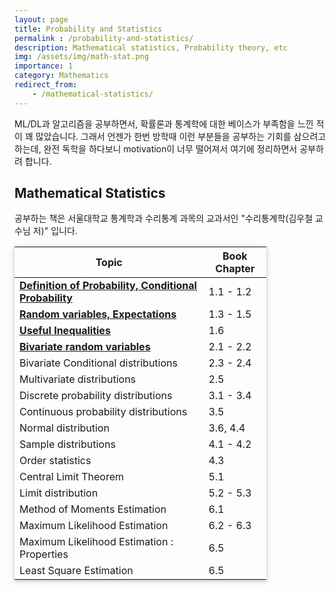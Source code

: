 ```yaml
---
layout: page
title: Probability and Statistics
permalink : /probability-and-statistics/
description: Mathematical statistics, Probability theory, etc
img: /assets/img/math-stat.png
importance: 1
category: Mathematics
redirect_from:
    - /mathematical-statistics/
---
```


ML/DL과 알고리즘을 공부하면서, 확률론과 통계학에 대한 베이스가 부족함을 느낀 적이 꽤 많았습니다. 그래서 언젠가 한번 방학때 이런 부분들을 공부하는 기회를 삼으려고 하는데, 완전 독학을 하다보니 motivation이 너무 떨어져서 여기에 정리하면서 공부하려 합니다.

## Mathematical Statistics

공부하는 책은 서울대학교 통계학과 수리통계 과목의 교과서인 "수리통계학(김우철 교수님 저)" 입니다. 

<style>
table th:first-of-type {
    width: 75%;
}
table th:nth-of-type(2) {
    width: 25%;
}
table {
    width:80%;
	box-shadow: 0 2px 5px 0 rgba(0, 0, 0, 0.16), 0 2px 10px 0 rgba(0, 0, 0, 0.12);
}
</style>


| **Topic**                                                                                          | **Book Chapter** |
| -------------------------------------------------------------------------------------------------- | ---------------- |
| **[Definition of Probability, Conditional Probability](/mathematical-statistics/01-probability/)** | 1.1 - 1.2        |
| **[Random variables, Expectations](/mathematical-statistics/02-random-variables/)**                | 1.3 - 1.5        |
| **[Useful Inequalities](/mathematical-statistics/03-useful-inequalities)**                         | 1.6              |
| **[Bivariate random variables](/mathematical-statistics/04-bivariate-random-variables/)**            | 2.1 - 2.2        |
| Bivariate Conditional distributions                                                                          | 2.3 - 2.4        |
| Multivariate distributions                                                                         | 2.5              |
| Discrete probability distributions                                                                 | 3.1 - 3.4        |
| Continuous probability distributions                                                               | 3.5              |
| Normal distribution                                                                                | 3.6, 4.4         |
| Sample distributions                                                                               | 4.1 - 4.2        |
| Order statistics                                                                                   | 4.3              |
| Central Limit Theorem                                                                              | 5.1              |
| Limit distribution                                                                                 | 5.2 - 5.3        |
| Method of Moments Estimation                                                                       | 6.1              |
| Maximum Likelihood Estimation                                                                      | 6.2 - 6.3        |
| Maximum Likelihood Estimation : Properties                                                         | 6.5              |
| Least Square Estimation                                                                            | 6.5              |